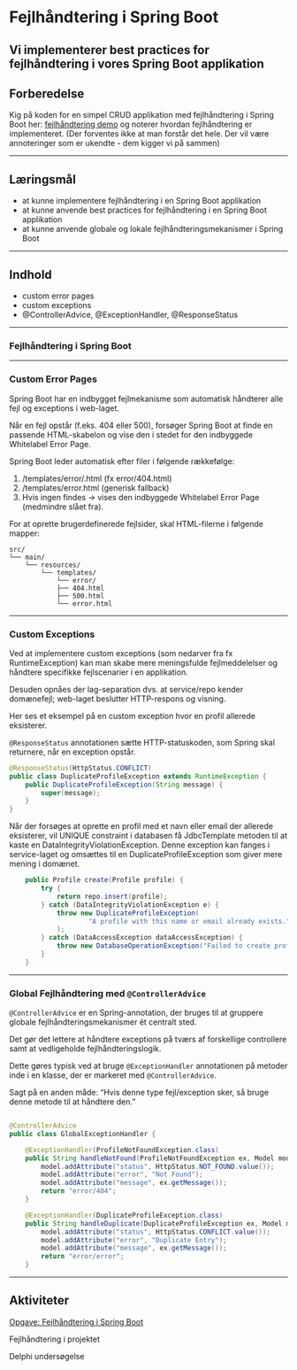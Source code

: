 # Fejlhåndtering i Spring Boot

## Vi implementerer best practices for fejlhåndtering i vores Spring Boot applikation

## Forberedelse
Kig på koden for en simpel CRUD applikation med fejlhåndtering i Spring Boot her: [fejlhåndtering demo](https://github.com/EK-DATA-2SEM-PROGSYSTEK/profile-error-handling.git) og 
noterer hvordan fejlhåndtering er implementeret.
(Der forventes ikke at man forstår det hele. Der vil være annoteringer som er ukendte - dem kigger vi på sammen)

---

## Læringsmål

- at kunne implementere fejlhåndtering i en Spring Boot applikation
- at kunne anvende best practices for fejlhåndtering i en Spring Boot applikation
- at kunne anvende globale og lokale fejlhåndteringsmekanismer i Spring Boot

---

## Indhold

- custom error pages
- custom exceptions
- @ControllerAdvice, @ExceptionHandler, @ResponseStatus

---

### Fejlhåndtering i Spring Boot

---

### Custom Error Pages

Spring Boot har en indbygget fejlmekanisme som automatisk håndterer alle fejl og exceptions i web-laget.


Når en fejl opstår (f.eks. 404 eller 500), forsøger Spring Boot at finde en passende HTML-skabelon 
og vise den i stedet for den indbyggede Whitelabel Error Page.


Spring Boot leder automatisk efter filer i følgende rækkefølge:
1.	/templates/error/<status>.html (fx error/404.html)
2.	/templates/error.html (generisk fallback)
3.	Hvis ingen findes → vises den indbyggede Whitelabel Error Page (medmindre slået fra).


For at oprette brugerdefinerede fejlsider, skal HTML-filerne i følgende mapper:
```text
src/
└── main/
    └── resources/
        └── templates/
            └── error/
            ├── 404.html
            ├── 500.html
            └── error.html
```

---


### Custom Exceptions

Ved at implementere custom exceptions (som nedarver fra fx RuntimeException) 
kan man skabe mere meningsfulde fejlmeddelelser og håndtere specifikke fejlscenarier i en applikation.

Desuden opnåes der lag-separation dvs. at service/repo kender domænefejl; web-laget beslutter HTTP-respons og visning.

Her ses et eksempel på en custom exception hvor en profil allerede eksisterer.

```@ResponseStatus``` annotationen sætte HTTP-statuskoden, som Spring skal returnere, når en exception opstår.

```java
@ResponseStatus(HttpStatus.CONFLICT)
public class DuplicateProfileException extends RuntimeException {
    public DuplicateProfileException(String message) {
        super(message);
    }
}


```
Når der forsøges at oprette en profil med et navn eller email der allerede eksisterer, 
vil UNIQUE constraint i databasen få JdbcTemplate metoden til at kaste en DataIntegrityViolationException.
Denne exception kan fanges i service-laget og omsættes til en DuplicateProfileException som giver mere mening i domænet.


```java
    public Profile create(Profile profile) {
        try {
            return repo.insert(profile);
        } catch (DataIntegrityViolationException e) {
            throw new DuplicateProfileException(
                    "A profile with this name or email already exists."
            );
        } catch (DataAccessException dataAccessException) {
            throw new DatabaseOperationException("Failed to create profile", dataAccessException);
        }
    }
```

---


### Global Fejlhåndtering med ```@ControllerAdvice```

```@ControllerAdvice``` er en Spring-annotation, der bruges til at gruppere globale fejlhåndteringsmekanismer ét centralt sted.

Det gør det lettere at håndtere exceptions på tværs af forskellige controllere samt at vedligeholde fejlhåndteringslogik.

Dette gøres typisk ved at bruge ```@ExceptionHandler``` annotationen på metoder inde i en klasse, der er markeret med ```@ControllerAdvice```.

Sagt på en anden måde: “Hvis denne type fejl/exception sker, så bruge denne metode til at håndtere den.”


```java

@ControllerAdvice
public class GlobalExceptionHandler {

    @ExceptionHandler(ProfileNotFoundException.class)
    public String handleNotFound(ProfileNotFoundException ex, Model model) {
        model.addAttribute("status", HttpStatus.NOT_FOUND.value());
        model.addAttribute("error", "Not Found");
        model.addAttribute("message", ex.getMessage());
        return "error/404";
    }

    @ExceptionHandler(DuplicateProfileException.class)
    public String handleDuplicate(DuplicateProfileException ex, Model model) {
        model.addAttribute("status", HttpStatus.CONFLICT.value());
        model.addAttribute("error", "Duplicate Entry");
        model.addAttribute("message", ex.getMessage());
        return "error/error";
    }
```

---


## Aktiviteter

[Opgave: Fejlhåndtering i Spring Boot](opgave-fejlhaandtering.md)

Fejlhåndtering i projektet

Delphi undersøgelse
